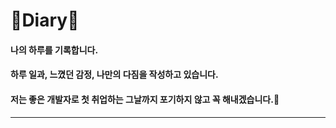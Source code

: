 # 🌱Diary🌱
  
#### 나의 하루를 기록합니다.
#### 하루 일과, 느꼈던 감정, 나만의 다짐을 작성하고 있습니다. 
  
#### 저는 좋은 개발자로 첫 취업하는 그날까지 포기하지 않고 꼭 해내겠습니다.💪
---
